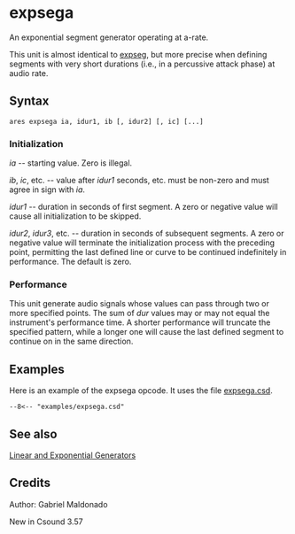 <!--
id:expsega
category:Signal Generators:Linear and Exponential Generators
-->
# expsega
An exponential segment generator operating at a-rate.

This unit is almost identical to [expseg](../../opcodes/expseg), but more precise when defining segments with very short durations (i.e., in a percussive attack phase) at audio rate.

## Syntax
``` csound-orc
ares expsega ia, idur1, ib [, idur2] [, ic] [...]
```

### Initialization

_ia_ -- starting value. Zero is illegal.

_ib_, _ic_, etc. -- value after _idur1_ seconds, etc. must be non-zero and must agree in sign with _ia_.

_idur1_ -- duration in seconds of first segment. A zero or negative value will cause all initialization to be skipped.

_idur2_, _idur3_, etc. -- duration in seconds of subsequent segments. A zero or negative value will terminate the initialization process with the preceding point, permitting the last defined line or curve to be continued indefinitely in performance. The default is zero.

### Performance

This unit generate audio signals whose values can pass through two or more specified points. The sum of _dur_ values may or may not equal the instrument's performance time. A shorter performance will truncate the specified pattern, while a longer one will cause the last defined segment to continue on in the same direction.

## Examples

Here is an example of the expsega opcode. It uses the file [expsega.csd](../../examples/expsega.csd).

``` csound-orc title="Example of the expsega opcode." linenums="1"
--8<-- "examples/expsega.csd"
```

## See also

[Linear and Exponential Generators](../../siggen/lineexp)

## Credits

Author: Gabriel Maldonado

New in Csound 3.57
